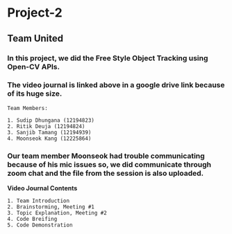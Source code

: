# Project-2

## Team United 

### In this project, we did the Free Style Object Tracking using Open-CV APIs.

### The video journal is linked above in a google drive link because of its huge size. 

```
Team Members:

1. Sudip Dhungana (12194823)
2. Ritik Deuja (12194824)
3. Sanjib Tamang (12194939)
4. Moonseok Kang (12225864)

```

### Our team member Moonseok had trouble communicating because of his mic issues so, we did communicate through zoom chat and the file from the session is also uploaded. 



**Video Journal Contents**

```
1. Team Introduction
2. Brainstorming, Meeting #1
3. Topic Explanation, Meeting #2
4. Code Breifing
5. Code Demonstration

```
